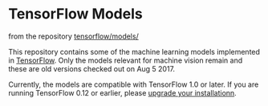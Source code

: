 # TensorFlow Models
from the repository [tensorflow/models/](https://github.com/tensorflow/models/)

This repository contains some of the machine learning models implemented in
[TensorFlow](https://tensorflow.org). Only the models relevant for machine vision remain and these are old versions checked out on Aug 5 2017.

Currently, the models are compatible with TensorFlow 1.0 or later. If you are
running TensorFlow 0.12 or earlier, please
[upgrade your installationn](https://www.tensorflow.org/install).

